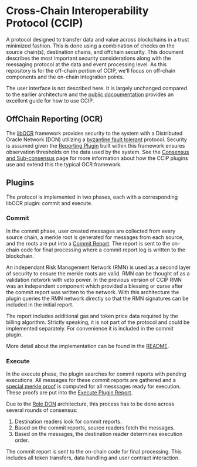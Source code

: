 # Cross-Chain Interoperability Protocol (CCIP)

A protocol designed to transfer data and value across blockchains in a trust
minimized fashion. This is done using a combination of checks on the source
chain(s), destination chains, and offchain security. This document describes
the most important security considerations along with the messaging protocol
at the data and event processing level. As this repository is for the off-chain
portion of CCIP, we'll focus on off-chain components and the on-chain
integration points.

The user interface is not described here. It is largely unchanged compared to
the earlier architecture and the [public docoumentation][public-docs] provides
an excellent guide for how to use CCIP.

## OffChain Reporting (OCR)

The [libOCR][ocr-repo] framework provides security to the system with a
Distributed Oracle Network (DON) utilizing a [byzantine fault tolerant][bft]
protocol. Security is assumed given the [Reporting Plugin][ocr-interface] built
within this framework ensures observation thresholds on the data used by the
system. See the [Consensus and Sub-consensus](consensus.md) page for more
information about how the CCIP plugins use and extend this the typical OCR
framework.

## Plugins

The protocol is implemented in two phases, each with a corresponding libOCR
plugin: commit and execute.

### Commit

In the commit phase, user created messages are collected from every source
chain, a merkle root is generated for messages from each source, and the roots
are put into a [Commit Report][commit-report-src]. The report is sent to the
on-chain code for final processing where a commit report log is written to the
blockchain.

An independant Risk Management Network (RMN) is used as a second layer of
security to ensure the merkle roots are valid. RMN can be thought of as a
validation network with veto power. In the previous version of CCIP RMN was
an independent component which provided a blessing or curse after the commit
report was written to the network. With this architecture the plugin queries
the RMN network directly so that the RMN signatures can be included in the
initial report.

The report includes additional gas and token price data required by the billing
algorithm. Strictly speaking, it is not part of the protocol and could be
implemented separately. For convenience it is included in the commit plugin.

More detail about the implementation can be found in the [README](commit#readme).

### Execute

In the execute phase, the plugin searches for commit reports with pending
executions. All messages for these commit reports are gathered and a
[special merkle proof][merklemulti] is computed for all messsages ready for
execution. These proofs are put into the [Execute Plugin Report][exec-report-src].

Due to the [Role DON](consensus.md#role-don) architecture, this
process has to be done across several rounds of consensus:

1. Destination readers look for commit reports.
2. Based on the commit reports, source readers fetch the messages.
3. Based on the messages, the destination reader determines execution order.

The commit report is sent to the on-chain code for final processing. This
includes all token transfers, data handling and user contract interaction.

[public-docs]: https://docs.chain.link/ccip
[ocr-repo]: https://github.com/smartcontractkit/libocr/tree/master
[bft]: https://en.wikipedia.org/wiki/Byzantine_fault
[ocr-interface]: https://github.com/smartcontractkit/libocr/blob/adbe57025f12b9958907bb203acba14360bf8ed2/offchainreporting2plus/ocr3types/plugin.go#L165
[commit-report-src]: https://github.com/smartcontractkit/chainlink-ccip/blob/0f6dce5d1fdb67b3127332ac729191f2c1c790ff/pkg/types/ccipocr3/plugin_commit_types.go#L19
[merklemulti]: https://github.com/smartcontractkit/chainlink-common/tree/main/pkg/merklemulti
[exec-report-src]: https://github.com/smartcontractkit/chainlink-common/tree/main/pkg/merklemulti

